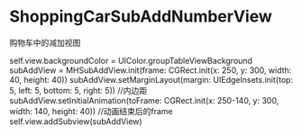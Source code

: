 # ShoppingCarSubAddNumberView
购物车中的减加视图

self.view.backgroundColor = UIColor.groupTableViewBackground
subAddView = MHSubAddView.init(frame: CGRect.init(x: 250, y: 300, width: 40, height: 40))
subAddView.setMarginLayout(margin: UIEdgeInsets.init(top: 5, left: 5, bottom: 5, right: 5))  //内边距
subAddView.setInitialAnimation(toFrame: CGRect.init(x: 250-140, y: 300, width: 140, height: 40))  //动画结束后的frame
self.view.addSubview(subAddView)


